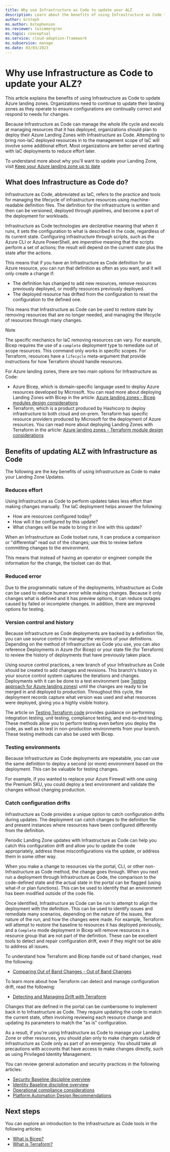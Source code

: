 ```yaml
---
title: Why use Infrastructure as Code to update your ALZ
description: Learn about the benefits of using Infrastructure as Code to perform updates to your Azure Landing Zone
author: brsteph
ms.author: bstephenson
ms.reviewer: tozimmergren
ms.topic: conceptual
ms.service: cloud-adoption-framework
ms.subservice: manage
ms.date: 03/03/2023
---
```


# Why use Infrastructure as Code to update your ALZ?

This article explains the benefits of using Infrastructure as Code to update Azure landing zones.  Organizations need to continue to update their landing zones as they operate to ensure configurations are continually correct and respond to needs for changes.

Because Infrastructure as Code can manage the whole life cycle and excels at managing resources that it has deployed, organizations should plan to deploy their Azure Landing Zones with Infrastructure as Code.  Attempting to bring non-IaC deployed resources in to the management scope of IaC will involve some additional effort.  Most organizations are better served starting with IaC deployments to reduce effort later.

To understand more about why you'll want to update your Landing Zone, visit [Keep your Azure landing zone up to date](../govern/resource-consistency/keep-azure-landing-zone-up-to-date.md)

## What does Infrastructure as Code do?

Infrastructure as Code, abbreviated as IaC, refers to the practice and tools for managing the lifecycle of infrastructure resources using machine-readable definition files.  The definition for the infrastructure is written and then can be versioned, deployed through pipelines, and become a part of the deployment for workloads.

Infrastructure as Code technologies are *declarative* meaning that when it runs, it sets the configuration to what is described in the code, regardless of its current state.  Configuring infrastructure through scripts, such as the Azure CLI or Azure PowerShell, are *imperative* meaning that the scripts perform a set of actions; the result will depend on the current state plus the state after the actions.

This means that if you have an Infrastructure as Code definition for an Azure resource, you can run that definition as often as you want, and it will only create a change if:

- The definition has changed to add new resources, remove resources previously deployed, or modify resources previously deployed.
- The deployed resource has drifted from the configuration to reset the configuration to the defined one.

This means that Infrastructure as Code can be used to restore state by removing resources that are no longer needed, and managing the lifecycle of resources through many changes.

> [!NOTE]
> The specific mechanics for IaC removing resources can vary.  For example, Bicep requires the use of a `complete` deployment type to remediate out of scope resources.  This command only works in specific scopes.  For Terraform, resources have a `lifecycle` meta-argument that provide instructions for how Terraform should handle resources.

For Azure landing zones, there are two main options for Infrastructure as Code:

- Azure Bicep, which is domain-specific language used to deploy Azure resources developed by Microsoft.  You can read more about deploying Landing Zones with Bicep in the article: [Azure landing zones - Bicep modules design considerations](https://learn.microsoft.com/azure/architecture/landing-zones/bicep/landing-zone-bicep)
- Terraform, which is a product produced by Hashicorp to deploy infrastructure to both cloud and on-prem.  Terraform has specific resource providers produced by Microsoft for the deployment of Azure resources.  You can read more about deploying Landing Zones with Terraform in the article: [Azure landing zones - Terraform module design considerations](https://learn.microsoft.com/azure/architecture/landing-zones/terraform/landing-zone-terraform)

## Benefits of updating ALZ with Infrastructure as Code

The following are the key benefits of using Infrastructure as Code to make your Landing Zone Updates.

### Reduces effort

Using Infrastructure as Code to perform updates takes less effort than making changes manually.  The IaC deployment helps answer the following:

- How are resources configured today?
- How will it be configured by this update?
- What changes will be made to bring it in line with this update?

When an Infrastructure as Code toolset runs, it can produce a comparison or "differential" read out of the changes; use this to review before committing changes to the environment.

This means that instead of having an operator or engineer compile the information for the change, the toolset can do that.

### Reduced error

Due to the programmatic nature of the deployments, Infrastructure as Code can be used to reduce human error while making changes.  Because it only changes what is defined and it has preview options, it can reduce outages caused by failed or incomplete changes.  In addition, there are improved options for testing.

### Version control and history

Because Infrastructure as Code deployments are backed by a definition file, you can use source control to manage the versions of your definitions.  Depending on the method of Infrastructure as Code you use, you can also reference Deployments in Azure (for Bicep) or your state file (for Terraform) to review the history of deployments that have previously taken place.

Using source control practices, a new branch of your Infrastructure as Code should be created to add changes and revisions.  This branch's history in your source control system captures the iterations and changes.  Deployments with it can be done to a test environment (see [Testing approach for Azure landing zones](../ready/enterprise-scale/testing-approach.md)) until the changes are ready to be merged in and deployed to production.  Throughout this cycle, the deployment records capture what version was used and what resources were deployed, giving you a highly visible history.

The article on [Testing Terraform code](https://learn.microsoft.com/azure/developer/terraform/best-practices-testing-overview) provides guidance on performing integration testing, unit testing, compliance testing, and end-to-end testing.  These methods allow you to perform testing even before you deploy the code, as well as to test in non-production environments from your branch.  These testing methods can also be used with Bicep.

### Testing environments

Because Infrastructure as Code deployments are repeatable, you can use the same definition to deploy a second (or more) environment based on the deployment.  This can be valuable for testing changes.

For example, if you wanted to replace your Azure Firewall with one using the Premium SKU, you could deploy a test environment and validate the changes without changing production.  

### Catch configuration drifts

Infrastructure as Code provides a unique option to catch configuration drifts during updates.  The deployment can catch changes to the definition file and present instances where resources have been configured differently from the definition.

Periodic Landing Zone updates with Infrastructure as Code can help you catch this configuration drift and allow you to update the code appropriately, address these misconfigurations via the update, or address them in some other way.

When you make a change to resources via the portal, CLI, or other non-Infrastructure as Code method, the change goes through.  When you next run a deployment through Infrastructure as Code, the comparison to the code-defined state and the actual state in the portal can be flagged (using what-if or plan functions).  This can be used to identify that an environment has been modified outside of the code file.

Once identified, Infrastructure as Code can be run to attempt to align the deployment with the definition.  This can be used to identify issues and remediate many scenarios, depending on the nature of the issues, the nature of the run, and how the changes were made.  For example, Terraform will attempt to restore the baseline to resources it has deployed previously, and a `Complete` mode deployment in Bicep will remove resources in a resource group that are not part of the definition.  These can be excellent tools to detect and repair configuration drift, even if they might not be able to address all issues.

To understand how Terraform and Bicep handle out of band changes, read the following:

- [Comparing Out of Band Changes - Out of Band Changes](https://learn.microsoft.com/azure/developer/terraform/comparing-terraform-and-bicep?tabs=comparing-bicep-terraform-integration-features#out-of-band-changes)

To learn more about how Terraform can detect and manage configuration drift, read the following:

- [Detecting and Managing Drift with Terraform](https://www.hashicorp.com/blog/detecting-and-managing-drift-with-terraform)

Changes that are defined in the portal can be cumbersome to implement back in to Infrastructure as Code.  They require updating the code to match the current state, often involving reviewing each resource change and updating its parameters to match the "as is" configuration.

As a result, if you're using Infrastructure as Code to manage your Landing Zone or other resources, you should plan only to make changes outside of Infrastructure as Code only as part of an emergency.  You should take all precautions with accounts that have access to make changes directly, such as using Privileged Identity Management.

You can review general automation and security practices in the following articles:

- [Security Baseline discipline overview](../govern/security-baseline/index.md)
- [Identity Baseline discipline overview](../govern/identity-baseline/index.md)
- [Operational compliance considerations](../ready/landing-zone/design-area/management-operational-compliance.md#operational-compliance-recommendations)
- [Platform Automation Design Recommendations](../ready/considerations/automation.md#platform-automation-design-recommendation)

## Next steps

You can explore an introduction to the Infrastructure as Code tools in the following articles:

- [What is Bicep?](https://learn.microsoft.com/azure/azure-resource-manager/bicep/overview?tabs=bicep)
- [What is Terraform?](https://developer.hashicorp.com/terraform/intro)
